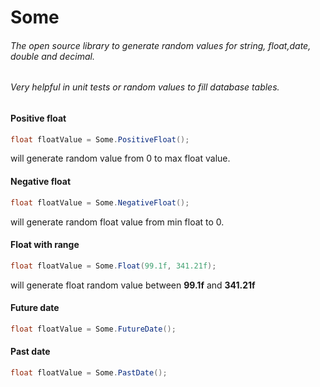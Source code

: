# Some

###### The open source library to generate random values for string, float,date, double and decimal.
###### Very helpful in unit tests or random values to fill database tables.

#### Positive float
```cs
float floatValue = Some.PositiveFloat();
```
will generate random value from 0 to max float value. 

#### Negative float
```cs
float floatValue = Some.NegativeFloat();
```
will generate random float value from min float to 0.

#### Float with range
```cs
float floatValue = Some.Float(99.1f, 341.21f);
```

will generate float random value between **99.1f** and **341.21f**  

#### Future date 
```cs
float floatValue = Some.FutureDate();
```

#### Past date
```cs
float floatValue = Some.PastDate();
```
